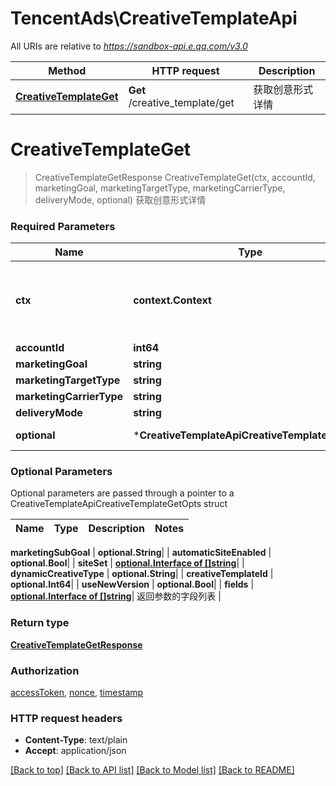 # TencentAds\CreativeTemplateApi

All URIs are relative to *https://sandbox-api.e.qq.com/v3.0*

Method | HTTP request | Description
------------- | ------------- | -------------
[**CreativeTemplateGet**](CreativeTemplateApi.md#CreativeTemplateGet) | **Get** /creative_template/get | 获取创意形式详情


# **CreativeTemplateGet**
> CreativeTemplateGetResponse CreativeTemplateGet(ctx, accountId, marketingGoal, marketingTargetType, marketingCarrierType, deliveryMode, optional)
获取创意形式详情

### Required Parameters

Name | Type | Description  | Notes
------------- | ------------- | ------------- | -------------
 **ctx** | **context.Context** | context for authentication, logging, cancellation, deadlines, tracing, etc.
  **accountId** | **int64**|  | 
  **marketingGoal** | **string**|  | 
  **marketingTargetType** | **string**|  | 
  **marketingCarrierType** | **string**|  | 
  **deliveryMode** | **string**|  | 
 **optional** | ***CreativeTemplateApiCreativeTemplateGetOpts** | optional parameters | nil if no parameters

### Optional Parameters
Optional parameters are passed through a pointer to a CreativeTemplateApiCreativeTemplateGetOpts struct

Name | Type | Description  | Notes
------------- | ------------- | ------------- | -------------





 **marketingSubGoal** | **optional.String**|  | 
 **automaticSiteEnabled** | **optional.Bool**|  | 
 **siteSet** | [**optional.Interface of []string**](string.md)|  | 
 **dynamicCreativeType** | **optional.String**|  | 
 **creativeTemplateId** | **optional.Int64**|  | 
 **useNewVersion** | **optional.Bool**|  | 
 **fields** | [**optional.Interface of []string**](string.md)| 返回参数的字段列表 | 

### Return type

[**CreativeTemplateGetResponse**](CreativeTemplateGetResponse.md)

### Authorization

[accessToken](../README.md#accessToken), [nonce](../README.md#nonce), [timestamp](../README.md#timestamp)

### HTTP request headers

 - **Content-Type**: text/plain
 - **Accept**: application/json

[[Back to top]](#) [[Back to API list]](../README.md#documentation-for-api-endpoints) [[Back to Model list]](../README.md#documentation-for-models) [[Back to README]](../README.md)


